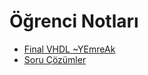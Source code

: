 # Öğrenci Notları

- [Final VHDL ~YEmreAk](./%C3%96%C4%9Frenci%20Notlar%C4%B1/Final%20VHDL%20~YEmreAk.pdf)
- [Soru Çözümler](./%C3%96%C4%9Frenci%20Notlar%C4%B1/Soru%20%C3%87%C3%B6z%C3%BCmler.pdf)
